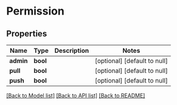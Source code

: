 # Permission

## Properties
Name | Type | Description | Notes
------------ | ------------- | ------------- | -------------
**admin** | **bool** |  | [optional] [default to null]
**pull** | **bool** |  | [optional] [default to null]
**push** | **bool** |  | [optional] [default to null]

[[Back to Model list]](../README.md#documentation-for-models) [[Back to API list]](../README.md#documentation-for-api-endpoints) [[Back to README]](../README.md)


